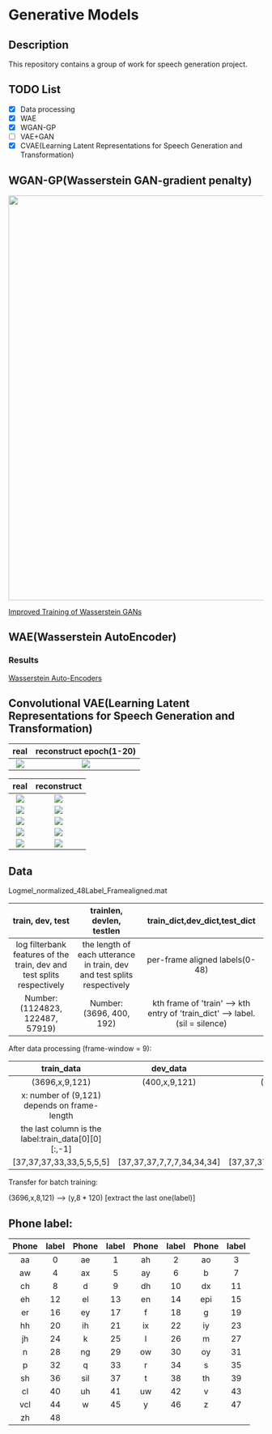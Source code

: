 # Generative Models

## Description

This repository contains a group of work for speech generation project.

## TODO List

- [x] Data processing
- [x] WAE
- [x] WGAN-GP
- [ ] VAE+GAN
- [x] CVAE(Learning Latent Representations for Speech Generation and Transformation)

## WGAN-GP(Wasserstein GAN-gradient penalty)

<img src="https://github.com/edchengg/generative_model_speech/blob/master/figures/wgan.png" width="800">

[Improved Training of Wasserstein GANs](https://arxiv.org/pdf/1704.00028.pdf)

## WAE(Wasserstein AutoEncoder)

### Results

[Wasserstein Auto-Encoders](https://arxiv.org/abs/1711.01558)

## Convolutional VAE(Learning Latent Representations for Speech Generation and Transformation)

real           |  reconstruct epoch(1-20)
:-------------------------:|:-------------------------:
![](https://github.com/edchengg/generative_model_speech/blob/master/figures/vae_11_real.png)  |  ![](https://github.com/edchengg/generative_model_speech/blob/master/figures/vae_11.gif)


real           |  reconstruct
:-------------------------:|:-------------------------:
![](https://github.com/edchengg/generative_model_speech/blob/master/figures/vae/spect_1.png)  |  ![](https://github.com/edchengg/generative_model_speech/blob/master/figures/vae/spect_11.png)
![](https://github.com/edchengg/generative_model_speech/blob/master/figures/vae/spect_2.png)  |  ![](https://github.com/edchengg/generative_model_speech/blob/master/figures/vae/spect_22.png)
![](https://github.com/edchengg/generative_model_speech/blob/master/figures/vae/spect_3.png)  |  ![](https://github.com/edchengg/generative_model_speech/blob/master/figures/vae/spect_33.png)
![](https://github.com/edchengg/generative_model_speech/blob/master/figures/vae/spect_4.png)  |  ![](https://github.com/edchengg/generative_model_speech/blob/master/figures/vae/spect_44.png)
![](https://github.com/edchengg/generative_model_speech/blob/master/figures/vae/spect_5.png)  |  ![](https://github.com/edchengg/generative_model_speech/blob/master/figures/vae/spect_55.png)


## Data

Logmel_normalized_48Label_Framealigned.mat


|train, dev, test| trainlen, devlen, testlen|train_dict,dev_dict,test_dict|
| :-------------: |:-------------:| :-----:|
| log filterbank features of the train, dev and test splits respectively | the length of each utterance in train, dev and test splits respectively |  per-frame aligned labels(0-48) |
| Number: (1124823, 122487, 57919)| Number: (3696, 400, 192) | kth frame of 'train' --> kth entry of 'train_dict' --> label. (sil = silence)|

After data processing (frame-window = 9):

|train_data| dev_data|test_data|
| :-------------: |:-------------:| :-----:|
|(3696,x,9,121)|(400,x,9,121)|(192,x,9,121)|
|x: number of (9,121) depends on frame-length|
|the last column is the label:train_data[0][0][:,-1]|
|[37,37,37,33,33,5,5,5,5]|[37,37,37,7,7,7,34,34,34]|[37,37,37,43,43,43,21,21,21]|

Transfer for batch training:

(3696,x,8,121) --> (y,$8 * 120$) [extract the last one(label)]

## Phone label:
|Phone|label|Phone|label|Phone|label|Phone|label|
| :--:| :--:| :--:| :--:| :--:| :--:| :--:| :--:|
|aa|0|ae|1|ah|2|ao|3|
|aw|4|ax|5|ay|6|b|7|
|ch|8|d|9|dh|10|dx|11|
|eh|12|el|13|en|14|epi|15|
|er|16|ey|17|f|18|g|19|
|hh|20|ih|21|ix|22|iy|23|
|jh|24|k|25|l|26|m|27|
|n|28|ng|29|ow|30|oy|31|
|p|32|q|33|r|34|s|35|
|sh|36|sil|37|t|38|th|39|
|cl|40|uh|41|uw|42|v|43|
|vcl|44|w|45|y|46|z|47|
|zh|48|







